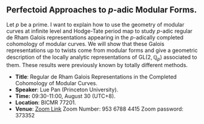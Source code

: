 <head>
    <script src="https://cdn.mathjax.org/mathjax/latest/MathJax.js?config=TeX-AMS-MML_HTMLorMML" type="text/javascript"></script>
    <script type="text/x-mathjax-config">
        MathJax.Hub.Config({
            tex2jax: {
            skipTags: ['script', 'noscript', 'style', 'textarea', 'pre'],
            inlineMath: [['$','$']]
            }
        });
    </script>
</head>

## Perfectoid Approaches to $p$-adic Modular Forms.

Let $p$ be a prime. I want to explain how to use the geometry of modular curves at infinite level and Hodge-Tate period map to study $p$-adic regular de Rham Galois representations appearing in the $p$-adically completed cohomology of modular curves. We will show that these Galois representations up to twists come from modular forms and give a geometric description of the locally analytic representations of $\mathrm{GL}(2, \mathbb{Q}_p)$ associated to them. These results were previously known by totally different methods. 

- **Title**: Regular de Rham Galois Representations in the Completed Cohomology of Modular Curves. 
- **Speaker**: Lue Pan (Princeton University). 
- **Time:** 09:30-11:00, August 30 (UTC+8). 
- **Location**: BICMR 77201. 
- **Venue**: [Zoom Link](https://zoom.us/j/95367884415?pwd=eXpRdzkvTWplYjB6c0g0RDRGWGhnZz09) 
Zoom Number: 953 6788 4415 
Zoom password: 373352
